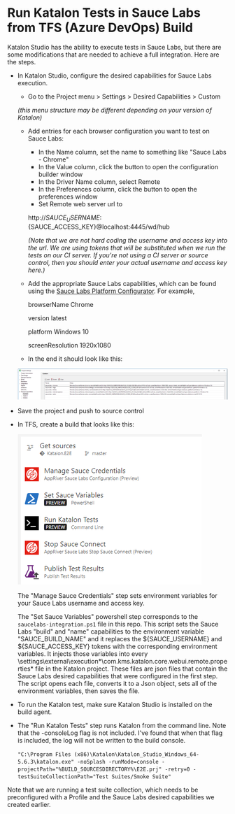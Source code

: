# Run Katalon Tests in Sauce Labs from TFS (Azure DevOps) Build
Katalon Studio has the ability to execute tests in Sauce Labs, but there are some modifications that are needed to achieve a full integration.  Here are the steps.

* In Katalon Studio, configure the desired capabilities for Sauce Labs execution.
  * Go to the Project menu > Settings > Desired Capabilities > Custom
  
  _(this menu structure may be different depending on your version of Katalon)_
  * Add entries for each browser configuration you want to test on Sauce Labs:
  
    * In the Name column, set the name to something like "Sauce Labs - Chrome"
    * In the Value column, click the button to open the configuration builder window
    * In the Driver Name column, select Remote
    * In the Preferences column, click the button to open the preferences window
    * Set Remote web server url to 
  
    http://${SAUCE_USERNAME}:${SAUCE_ACCESS_KEY}@localhost:4445/wd/hub
    
    _(Note that we are not hard coding the username and access key into the url. We are using tokens that will be substituted when we run the tests on our CI server. If you're not using a CI server or source control, then you should enter your actual username and access key here.)_
  * Add the appropriate Sauce Labs capabilities, which can be found using the [Sauce Labs Platform Configurator](https://wiki.saucelabs.com/display/DOCS/Platform+Configurator#/).  For example,
  
    browserName Chrome
    
    version latest
    
    platform Windows 10
    
    screenResolution 1920x1080
    
  * In the end it should look like this:
  
  ![Desired Capabilities](screenshots/katalon-desired-capabilities.PNG)
    
* Save the project and push to source control
* In TFS, create a build that looks like this:

    ![build steps](screenshots/tfs-build-steps.png)

    The "Manage Sauce Credentials" step sets environment variables for your Sauce Labs username and access key.

    The "Set Sauce Variables" powershell step corresponds to the `saucelabs-integration.ps1` file in this repo.  This script sets the Sauce Labs "build" and "name" capabilities to the environment variable "SAUCE_BUILD_NAME" and it replaces the ${SAUCE_USERNAME} and ${SAUCE_ACCESS_KEY} tokens with the corresponding environment variables.  It injects those variables into every \settings\external\execution\*\com.kms.katalon.core.webui.remote.properties* file in the Katalon project.  These files are json files that contain the Sauce Labs desired capabilities that were configured in the first step.  The script opens each file, converts it to a Json object, sets all of the environment variables, then saves the file.

* To run the Katalon test, make sure Katalon Studio is installed on the build agent.
* The "Run Katalon Tests" step runs Katalon from the command line.  Note that the -consoleLog flag is not included.  I've found that when that flag is included, the log will not be written to the build console.

    `"C:\Program Files (x86)\Katalon\Katalon_Studio_Windows_64-5.6.3\katalon.exe"
-noSplash -runMode=console -projectPath="%BUILD_SOURCESDIRECTORY%\E2E.prj" -retry=0 -testSuiteCollectionPath="Test Suites/Smoke Suite"`

Note that we are running a test suite collection, which needs to be preconfigured with a Profile and the Sauce Labs desired capabilities we created earlier.
